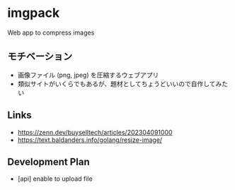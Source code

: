 # imgpack
Web app to compress images

## モチベーション
- 画像ファイル (png, jpeg) を圧縮するウェブアプリ
- 類似サイトがいくらでもあるが、題材としてちょうどいいので自作してみたい

## Links
- https://zenn.dev/buyselltech/articles/202304091000
- https://text.baldanders.info/golang/resize-image/

## Development Plan
- [api] enable to upload file
